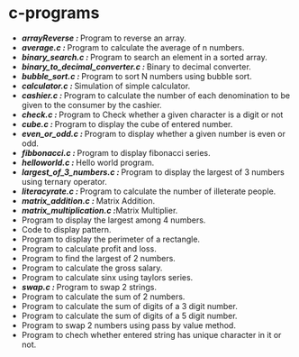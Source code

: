 <!DOCTYPE>
<html>
<head></head>
<body>
<h1> c-programs</h1>
<ul>
  <li><b><i>arrayReverse : </i> </b>Program to reverse an array.</li>

 <li><b><i>average.c : </i> </b> Program to calculate the average of n numbers.</li>

 <li><b><i>binary_search.c : </i> </b>Program to search an element in a sorted array.</li>

 <li><b><i>binary_to_decimal_converter.c : </i></b>Binary to decimal converter.</li>

 <li><b><i>bubble_sort.c : </i></b>Program to sort N numbers using bubble sort.</li>

 <li><b><i>calculator.c : </i></b>Simulation of simple calculator.</li>

 <li><b><i>cashier.c : </i></b>Program to calculate the number of each denomination to be given to the consumer by the cashier.</li>

  <li><b><i>check.c : </i></b>Program to Check whether a given character is a digit or not</li>

  <li><b><i>cube.c : </i></b>Program to display the cube of entered number.</li>

  <li><b><i>even_or_odd.c : </i></b>Program to display whether a given number is even or odd.</li>

  <li><b><i>fibbonacci.c : </i></b>Program to display fibonacci series.</li>

  <li><b><i>helloworld.c : </i></b>Hello world program.</li>

  <li><b><i>largest_of_3_numbers.c : </i></b>Program to display the largest of 3 numbers using ternary operator.</li>

  <li><b><i>literacyrate.c : </i></b>Program to calculate the number of illeterate people.</li>

  <li><b><i>matrix_addition.c : </i></b>Matrix Addition.</li>

  <li><b><i>matrix_multiplication.c :</i></b>Matrix Multiplier.</li>

  <li>Program to display the largest among 4 numbers.</li>

  <li>Code to display pattern.</li>

  <li>Program to display the perimeter of a rectangle.</li>

  <li>Program to calculate profit and loss.</li>

  <li>Program to find the largest of 2 numbers.</li>

  <li>Program to calculate the gross salary.</li>

  <li>Program to calculate sinx using taylors series.</li>

  <li><b><i>swap.c : </i></b>Program to swap 2 strings.</li>

  <li>Program to calculate the sum of 2 numbers.</li>

  <li>Program to calculate the sum of digits of a 3 digit number.</li>

  <li>Program to calculate the sum of digits of a 5 digit number.</li>

  <li>Program to swap 2 numbers using pass by value method.</li>

  <li>Program to chech whether entered string has unique character in it or not.</li></ul>
  </body>
  </html>
